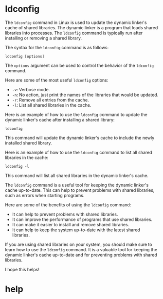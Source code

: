 # ldconfig

The `ldconfig` command in Linux is used to update the dynamic linker's cache of shared libraries. The dynamic linker is a program that loads shared libraries into processes. The `ldconfig` command is typically run after installing or removing a shared library.

The syntax for the `ldconfig` command is as follows:

```
ldconfig [options]
```

The `options` argument can be used to control the behavior of the `ldconfig` command.

Here are some of the most useful `ldconfig` options:

* `-v`: Verbose mode.
* `-n`: No action, just print the names of the libraries that would be updated.
* `-r`: Remove all entries from the cache.
* `-l`: List all shared libraries in the cache.

Here is an example of how to use the `ldconfig` command to update the dynamic linker's cache after installing a shared library:

```
ldconfig
```

This command will update the dynamic linker's cache to include the newly installed shared library.

Here is an example of how to use the `ldconfig` command to list all shared libraries in the cache:

```
ldconfig -l
```

This command will list all shared libraries in the dynamic linker's cache.

The `ldconfig` command is a useful tool for keeping the dynamic linker's cache up-to-date. This can help to prevent problems with shared libraries, such as errors when starting programs.

Here are some of the benefits of using the `ldconfig` command:

* It can help to prevent problems with shared libraries.
* It can improve the performance of programs that use shared libraries.
* It can make it easier to install and remove shared libraries.
* It can help to keep the system up-to-date with the latest shared libraries.

If you are using shared libraries on your system, you should make sure to learn how to use the `ldconfig` command. It is a valuable tool for keeping the dynamic linker's cache up-to-date and for preventing problems with shared libraries.

I hope this helps!



# help 

```

```
